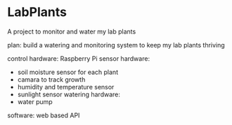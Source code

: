 # LabPlants
A project to monitor and water my lab plants

plan: 
build a watering and monitoring system to keep my lab plants thriving

control hardware: Raspberry Pi 
sensor hardware: 
 - soil moisture sensor for each plant 
 - camara to track growth 
 - humidity and temperature sensor
 - sunlight sensor 
watering hardware:
 - water pump 
 
 software: 
 web based API 
 
 
